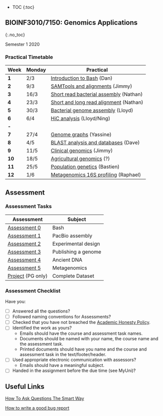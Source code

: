 * TOC
{:toc}

## BIOINF3010/7150: Genomics Applications
{:.no_toc}

Semester 1 2020

### Practical Timetable

| **Week** | **Monday** | **Practical**                                 |
|----------|------------|-----------------------------------------------|
| **1**    | 2/3        | [Introduction to Bash] (Dan) |
| **2**    | 9/3        | [SAMTools and alignments] (Jimmy)             |
| **3**    | 16/3       | [Short read bacterial assembly] (Nathan)      |
| **4**    | 23/3       | [Short and long read alignment] (Nathan)      |
| **5**    | 30/3       | [Bacterial genome assembly] (Lloyd)           |
| **6**    | 6/4        | [HiC analysis] (Lloyd/Ning)                   |
| **-**    |            |                                               |
| **7**    | 27/4       | [Genome graphs] (Yassine)                     |
| **8**    | 4/5        | [BLAST analysis and databases] (Dave)         |
| **9**    | 11/5       | [Clinical genomics] (Jimmy)                   |
| **10**   | 18/5       | [Agricultural genomics] (?)                   |
| **11**   | 25/5       | [Population genetics] (Bastien)               |
| **12**   | 1/6        | [Metagenomics 16S profiling] (Raphael)        |

[Introduction to Bash]: Practicals/Bash_Practicals/1_IntroBash.md
[SAMTools and alignments]: Practicals/
[Short read bacterial assembly]: Practicals/
[Short and long read alignment]: Practicals/
[Bacterial genome assembly]: Practicals/
[HiC analysis]: Practicals/
[Genome graphs]: Practicals/
[BLAST analysis and databases]: Practicals/
[Clinical genomics]: Practicals/
[Agricultural genomics]: Practicals/
[Population genetics]: Practicals/
[Metagenomics 16S profiling]: Practicals/

## Assessment

### Assessment Tasks

| **Assessment**                                            | **Subject**         |
|-----------------------------------------------------------|---------------------|
| [Assessment 0](Assignments/Assignment_0/bash_questions.md)| Bash                |
| [Assessment 1]()                                          | PacBio assembly     |
| [Assessment 2]()                                          | Experimental design |
| [Assessment 3]()                                          | Publishing a genome |
| [Assessment 4]()                                          | Ancient DNA         |
| [Assessment 5]()                                          | Metagenomics        |
| [Project]() (PG only)                                     | Complete Dataset    |

### Assessment Checklist

Have you:

- [ ] Answered all the questions?
- [ ] Followed naming conventions for Assessments?
- [ ] Checked that you have not breached the [Academic Honesty Policy](http://www.adelaide.edu.au/policies/230/).
- [ ] Identified the work as yours?
	- Emails should have the course and assessment task names.
	- Documents should be named with your name, the course name and the assessment task.
	- Printed documents should have you name and the course and assessment task in the text/footer/header.
- [ ] Used appropriate electronic communication with assessors?
	- Emails should have a meaningful subject.
- [ ] Handed in the assignment before the due time (see MyUni)?

## Useful Links

[How To Ask Questions The Smart Way](http://www.catb.org/esr/faqs/smart-questions.html)

[How to write a good bug report](https://musescore.org/en/developers-handbook/how-write-good-bug-report-step-step-instructions)
